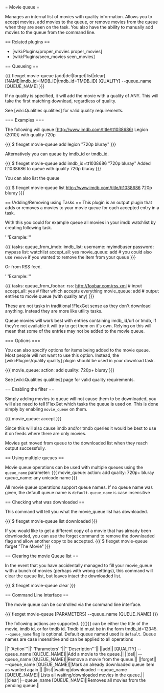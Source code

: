 = Movie queue =

Manages an internal list of movies with quality information. Allows you to accept movies, add movies to the queue, or remove movies from the queue when they are seen on the task. You also have the ability to manually add movies to the queue from the command line.

== Related plugins ==

 * [wiki:Plugins/proper_movies proper_movies]
 * [wiki:Plugins/seen_movies seen_movies]

== Queueing ==

{{{
flexget movie-queue (add|del|forget|list|clear) [NAME|imdb_id=IMDB_ID|tmdb_id=TMDB_ID] [QUALITY] --queue_name [QUEUE_NAME]
}}}

If no quality is specified, it will add the movie with a quality of ANY. This will take the first matching download, regardless of quality.

See [wiki:Qualities qualities] for valid quality requirements.

=== Examples ===

The following will queue [http://www.imdb.com/title/tt1038686/ Legion (2010)] with quality 720p

{{{
$ flexget movie-queue add legion "720p bluray"
}}}

Alternatively you can queue by imdb_id or tmdb_id.

{{{
$ flexget movie-queue add imdb_id=tt1038686 "720p bluray"
Added tt1038686 to queue with quality 720p bluray
}}}

You can also list the queue

{{{
$ flexget movie-queue list
http://www.imdb.com/title/tt1038686 720p bluray
}}}


== !Adding/Removing using Tasks ==
This plugin is an output plugin that adds or removes a movies to your movie queue for each accepted entry in a task. 

With this you could for example queue all movies in your imdb watchlist by creating following task.

'''Example:'''

{{{
tasks:
  queue_from_imdb:
    imdb_list:
      username: myimdbuser
      password: mypass
      list: watchlist
    accept_all: yes
    movie_queue: add              # you could also use `remove` if you wanted to remove the item from your queue
}}}

Or from RSS feed.

'''Example:'''

{{{
tasks:
  queue_from_foobar:
    rss: http://foobar.com/rss.xml # input
    accept_all: yes                # filter which accepts everything
    movie_queue: add               # output entries to movie queue (with quality any)
}}}

These are not tasks in traditional !FlexGet sense as they don't download anything. Instead they are more like utility tasks.

Queue movies will work best with entries containing imdb_id/url or tmdb, if they're not available it will try to get them on it's own. Relying on this will mean that some of the entries may not be added to the movie queue.


=== Options ===

You can also specify options for items being added to the movie queue. Most people will not want to use this option. Instead, the [wiki:Plugins/quality quality] plugin should be used in your download task.

{{{
movie_queue:
  action: add
  quality: 720p+ bluray
}}}

See [wiki:Qualities qualities] page for valid quality requirements.

== Enabling the filter ==

Simply adding movies to queue will not cause them to be downloaded, you will also need to tell !FlexGet which tasks the queue is used on. This is done simply by enabling `movie_queue` on them.

{{{
movie_queue: accept
}}}

Since this will also cause imdb and/or tmdb queries it would be best to use it on feeds where there are only movies.

Movies get moved from queue to the downloaded list when they reach output successfully.

== Using multiple queues ==

Movie queue operations can be used with multiple queues using the `queue_name` parameter:
{{{
movie_queue:
  action: add
  quality: 720p+ bluray
  queue_name: any unicode name
}}}

All movie queue operations support queue names. If no queue name was given, the default queue name is `default`. `queue_name` is case insensitive

== Checking what was downloaded ==

This command will tell you what the movie_queue list has downloaded.

{{{
$ flexget movie-queue list downloaded
}}}

If you would like to get a different copy of a movie that has already been downloaded, you can use the forget command to remove the downloaded flag and allow another copy to be accepted.
{{{
$ flexget movie-queue forget "The Movie"
}}}

== Clearing the movie Queue list ==

In the event that you have accidentally managed to fill your movie_queue with a bunch of movies (perhaps with wrong settings), this command will clear the queue list, but leaves intact the downloaded list.


{{{
$ flexget movie-queue clear
}}}

== Command Line Interface ==

The movie queue can be controlled via the command line interface. 

{{{
flexget movie-queue <ACTION> [PARAMETERS] --queue_name [QUEUE_NAME]
}}}

The following actions are supported. {{{<IDENTIFIER>}}} can be either the title of the movie, imdb id, or for tmdb id. Tmdb id must be in the form tmdb_id=12345. `--queue_name` flag is optional. Default queue named used is `default`. Queue names are case insensitive and can be applied to all operations

||'''Action'''||'''Parameters'''||'''Description'''||
||add||<IDENTIFIER> [QUALITY] --queue_name [QUEUE_NAME]||Add a movie to the queue.||
||del||<IDENTIFIER> --queue_name [QUEUE_NAME]||Remove a movie from the queue.||
||forget||<IDENTIFIER> --queue_name [QUEUE_NAME]||Mark an already downloaded queue item as wanted again.||
||list||waiting|downloaded --queue_name [QUEUE_NAME]||Lists all waiting/downloaded movies in the queue.||
||clear||--queue_name [QUEUE_NAME]||Removes all movies from the pending queue.||
